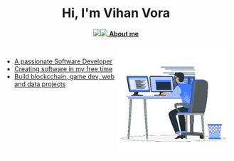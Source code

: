 <h1 align="center"><b>Hi, I'm Vihan Vora</b></h1>
<p align="center">
  <a href="https://github.com/VihanV10"><img src="https://readme-typing-svg.herokuapp.com?font=Time+New+Roman&color=cyan&size=25&center=true&vCenter=true&width=600&height=100&lines=Hi+There;++SoftwareDeveloper;Computer+Science+Student,;Active+Learner/Researcher</a>
</p>

<br>

## <picture><img src="https://github.com/0xAbdulKhalid/0xAbdulKhalid/raw/main/assets/mdImages/about_me.gif" width = 50px></picture> **About me**

<picture> <img align="right" src="https://github.com/0xAbdulKhalid/0xAbdulKhalid/raw/main/assets/mdImages/Right_Side.gif" width = 250px></picture>

<br>

- A passionate Software Developer
- Creating software in my free time
- Build blockcchain, game dev, web and data projects

<br><br>

